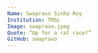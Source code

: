 ```yaml
---
Name: Swapravo Sinha Roy
Institution: TMSL
Image: swapravo.jpeg
Quote: “Up for a rat race?”
GitHub: swapravo
---
```


